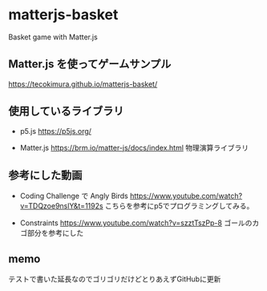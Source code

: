 # matterjs-basket
Basket game with Matter.js

## Matter.js を使ってゲームサンプル
https://tecokimura.github.io/matterjs-basket/

## 使用しているライブラリ
- p5.js
https://p5js.org/

- Matter.js
https://brm.io/matter-js/docs/index.html
物理演算ライブラリ


## 参考にした動画
- Coding Challenge で Angly Birds
https://www.youtube.com/watch?v=TDQzoe9nslY&t=1192s
こちらを参考にp5でプログラミングしてみる。

- Constraints
https://www.youtube.com/watch?v=szztTszPp-8
ゴールのカゴ部分を参考にした

## memo
テストで書いた延長なのでゴリゴリだけどとりあえずGitHubに更新


